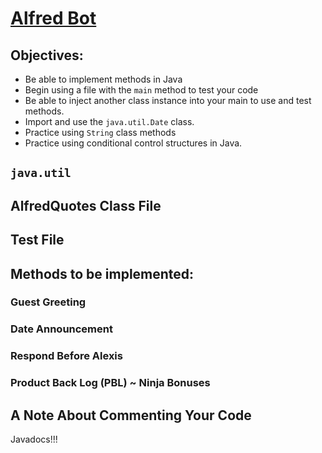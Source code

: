 # [Alfred Bot](https://login.codingdojo.com/m/315/9299/62843)


## Objectives:
- Be able to implement methods in Java
- Begin using a file with the `main` method to test your code
- Be able to inject another class instance into your main to use and test methods.
- Import and use the `java.util.Date` class.
- Practice using `String` class methods
- Practice using conditional control structures in Java.

## `java.util`




## AlfredQuotes Class File


## Test File


## Methods to be implemented:

### Guest Greeting

### Date Announcement

### Respond Before Alexis

### Product Back Log (PBL) ~ Ninja Bonuses


## A Note About Commenting Your Code

Javadocs!!!